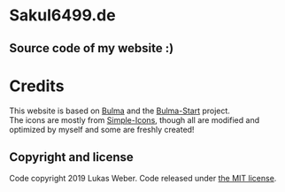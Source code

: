 # Sakul6499.de
## Source code of my website :)

# Credits
This website is based on [Bulma] and the [Bulma-Start] project.  
The icons are mostly from [Simple-Icons], though all are modified and optimized by myself and some are freshly created!

## Copyright and license
Code copyright 2019 Lukas Weber. 
Code released under [the MIT license](https://github.com/jgthms/bulma-start/blob/master/LICENSE).




[Bulma]: http://bulma.io
[Bulma-Start]: https://github.com/jgthms/bulma-start
[Simple-Icons]: https://github.com/simple-icons/simple-icons